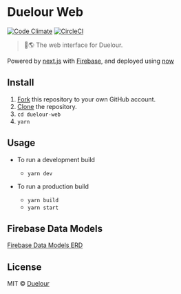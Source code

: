 # Duelour Web

[![Code Climate](https://codeclimate.com/github/duelour/duelour-web.png)](https://codeclimate.com/github/duelour/duelour-web)
[![CircleCI](https://circleci.com/gh/duelour/duelour-web/tree/master.svg?style=shield)](https://circleci.com/gh/duelour/duelour-web/tree/master)

> 👊🌎 The web interface for Duelour.

Powered by [next.js](https://github.com/zeit/next.js) with [Firebase](https://firebase.google.com/), and deployed using [now](https://zeit.co/now)

## Install

1. [Fork](https://help.github.com/articles/fork-a-repo/) this repository to your own GitHub account.
2. [Clone](https://help.github.com/articles/cloning-a-repository/) the repository.
3. `cd duelour-web`
4. `yarn`

## Usage

- To run a development build
  - `yarn dev`

- To run a production build
  - `yarn build`
  - `yarn start`
  
## Firebase Data Models

[Firebase Data Models ERD](https://drive.google.com/file/d/0B4471KLmj6C3OFVhZGc1VmpWMEk/view?usp=sharing)

## License

MIT © [Duelour](https://duelour.io)
